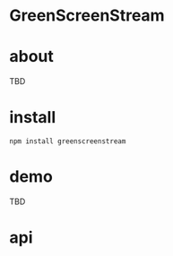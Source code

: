 # GreenScreenStream 

# about

TBD


# install

    npm install greenscreenstream

# demo

TBD


# api




